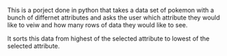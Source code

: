 This is a porject done in python that takes a data set of pokemon with a bunch of differnet attributes and asks the user which attribute they would like to veiw and how many rows of data they would like to see.

It sorts this data from highest of the selected attribute to lowest of the selected attribute. 
